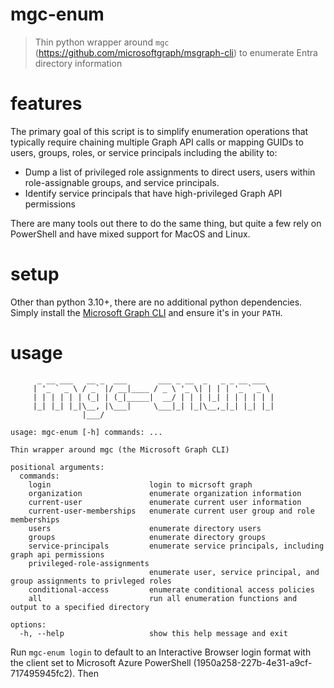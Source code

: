 # mgc-enum
> Thin python wrapper around `mgc` (https://github.com/microsoftgraph/msgraph-cli) to enumerate 
Entra directory information

# features
The primary goal of this script is to simplify enumeration operations that typically require 
chaining multiple Graph API calls or mapping GUIDs to users, groups, roles, or service principals
including the ability to:
- Dump a list of privileged role assignments to direct users, users within role-assignable groups, 
and service principals.
- Identify service principals that have high-privileged Graph API permissions

There are many tools out there to do the same thing, but quite a few rely on PowerShell and have 
mixed support for MacOS and Linux.

# setup
Other than python 3.10+, there are no additional python dependencies. Simply install the [Microsoft 
Graph CLI](https://github.com/microsoftgraph/msgraph-cli) and ensure it's in your `PATH`.

# usage
```
      _ __ ___   __ _  ___       ___ _ __  _   _ _ __ ___
     | '_ ` _ \ / _` |/ __|____ / _ \ '_ \| | | | '_ ` _ \
     | | | | | | (_| | (_|_____|  __/ | | | |_| | | | | | |
     |_| |_| |_|\__, |\___|     \___|_| |_|\__,_|_| |_| |_|
                |___/

usage: mgc-enum [-h] commands: ...

Thin wrapper around mgc (the Microsoft Graph CLI)

positional arguments:
  commands:
    login                      login to micrsoft graph
    organization               enumerate organization information
    current-user               enumerate current user information
    current-user-memberships   enumerate current user group and role memberships
    users                      enumerate directory users
    groups                     enumerate directory groups
    service-principals         enumerate service principals, including graph api permissions
    privileged-role-assignments
                               enumerate user, service principal, and group assignments to privleged roles
    conditional-access         enumerate conditional access policies
    all                        run all enumeration functions and output to a specified directory

options:
  -h, --help                   show this help message and exit
```

Run `mgc-enum login` to default to an Interactive Browser login format with the client set to 
Microsoft Azure PowerShell (1950a258-227b-4e31-a9cf-717495945fc2). Then 
